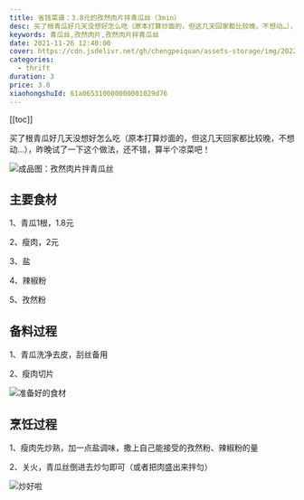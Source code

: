 ```yaml
---
title: 省钱菜谱：3.8元的孜然肉片拌青瓜丝（3min）
desc: 买了根青瓜好几天没想好怎么吃（原本打算炒面的，但这几天回家都比较晚，不想动…），昨晚试了一下这个做法，还不错，算半个凉菜吧！
keywords: 青瓜丝,孜然肉片,孜然肉片拌青瓜丝
date: 2021-11-26 12:40:00
cover: https://cdn.jsdelivr.net/gh/chengpeiquan/assets-storage/img/2022/02/20220202152015.jpg
categories:
  - thrift
duration: 3
price: 3.8
xiaohongshuId: 61a065310000000001029d76
---
```


[[toc]]

买了根青瓜好几天没想好怎么吃（原本打算炒面的，但这几天回家都比较晚，不想动…），昨晚试了一下这个做法，还不错，算半个凉菜吧！

![成品图：孜然肉片拌青瓜丝](https://cdn.jsdelivr.net/gh/chengpeiquan/assets-storage/img/2022/02/20220202152025.jpg)

## 主要食材

1、青瓜1根，1.8元

2、瘦肉，2元

3、盐

4、辣椒粉

5、孜然粉

## 备料过程

1、青瓜洗净去皮，刮丝备用

2、瘦肉切片

![准备好的食材](https://cdn.jsdelivr.net/gh/chengpeiquan/assets-storage/img/2022/02/20220202152026.jpg)

## 烹饪过程

1、瘦肉先炒熟，加一点盐调味，撒上自己能接受的孜然粉、辣椒粉的量

2、关火，青瓜丝倒进去炒匀即可（或者把肉盛出来拌匀）

![炒好啦](https://cdn.jsdelivr.net/gh/chengpeiquan/assets-storage/img/2022/02/20220202152024.jpg)
